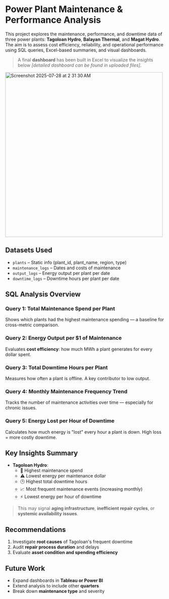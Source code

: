 # Power Plant Maintenance & Performance Analysis

This project explores the maintenance, performance, and downtime data of three power plants: **Tagoloan Hydro**, **Balayan Thermal**, and **Magat Hydro**. The aim is to assess cost efficiency, reliability, and operational performance using SQL queries, Excel-based summaries, and visual dashboards.

> A final **dashboard** has been built in Excel to visualize the insights below _[detailed dashboard can be found in uploaded files]_.

<img width="499" height="523" alt="Screenshot 2025-07-28 at 2 31 30 AM" src="https://github.com/user-attachments/assets/e43e05dc-7f96-4711-a66b-87a8ffde1a0e" />

## Datasets Used

- `plants` – Static info (plant_id, plant_name, region, type)  
- `maintenance_logs` – Dates and costs of maintenance  
- `output_logs` – Energy output per plant per date  
- `downtime_logs` – Downtime hours per plant per date  

## SQL Analysis Overview

### Query 1: Total Maintenance Spend per Plant  
Shows which plants had the highest maintenance spending — a baseline for cross-metric comparison.

### Query 2: Energy Output per $1 of Maintenance  
Evaluates **cost efficiency**: how much MWh a plant generates for every dollar spent.

### Query 3: Total Downtime Hours per Plant  
Measures how often a plant is offline. A key contributor to low output.

### Query 4: Monthly Maintenance Frequency Trend  
Tracks the number of maintenance activities over time — especially for chronic issues.

### Query 5: Energy Lost per Hour of Downtime  
Calculates how much energy is "lost" every hour a plant is down. High loss = more costly downtime.

## Key Insights Summary

- **Tagoloan Hydro**:
  - 🚨 Highest maintenance spend  
  - ⚠️ Lowest energy per maintenance dollar  
  - 🕒 Highest total downtime hours  
  - 📈 Most frequent maintenance events (increasing monthly)  
  - ⚡️ Lowest energy per hour of downtime  

> This may signal **aging infrastructure**, **inefficient repair cycles**, or **systemic availability issues**.

## Recommendations

1. Investigate **root causes** of Tagoloan's frequent downtime  
2. Audit **repair process duration** and delays  
3. Evaluate **asset condition and spending efficiency**

## Future Work

- Expand dashboards in **Tableau or Power BI**  
- Extend analysis to include other **quarters**  
- Break down **maintenance type** and severity  

